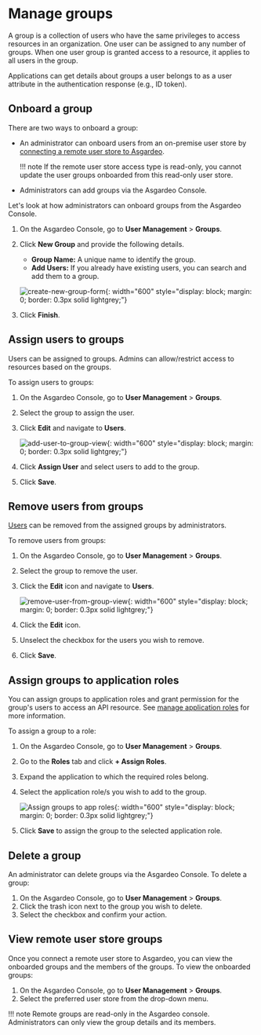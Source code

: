 # Manage groups

A group is a collection of users who have the same privileges to access resources in an organization. One user can be assigned to any number of groups. When one user group is granted access to a resource, it applies to all users in the group.

Applications can get details about groups a user belongs to as a user attribute in the authentication response (e.g., ID token).

## Onboard a group
There are two ways to onboard a group:

- An administrator can onboard users from an on-premise user store by [connecting a remote user store to Asgardeo]({{base_path}}/guides/users/user-stores/configure-a-user-store/).

    !!! note
        If the remote user store access type is read-only, you cannot update the user groups onboarded from this read-only user store.

- Administrators can add groups via the Asgardeo Console.

Let's look at how administrators can onboard groups from the Asgardeo Console.

1. On the Asgardeo Console, go to **User Management** > **Groups**.
2. Click **New Group** and provide the following details.

    - **Group Name:** A unique name to identify the group.
    - **Add Users:** If you already have existing users, you can search and add them to a group.

    ![create-new-group-form]({{base_path}}/assets/img/guides/groups/create-new-group-form.png){: width="600" style="display: block; margin: 0; border: 0.3px solid lightgrey;"}

3. Click **Finish**.

## Assign users to groups
Users can be assigned to groups. Admins can allow/restrict access to resources based on the groups.

To assign users to groups:

1. On the Asgardeo Console, go to **User Management** > **Groups**.
2. Select the group to assign the user.
3. Click **Edit** and navigate to **Users**.

    ![add-user-to-group-view]({{base_path}}/assets/img/guides/groups/add-user-to-group-view.png){: width="600" style="display: block; margin: 0; border: 0.3px solid lightgrey;"}

4. Click **Assign User** and select users to add to the group.
6. Click **Save**.

## Remove users from groups
[Users]({{base_path}}/guides/users/manage-users/) can be removed from the assigned groups by administrators.

To remove users from groups:

1. On the Asgardeo Console, go to **User Management** > **Groups**.
2. Select the group to remove the user.
3. Click the **Edit** icon and navigate to **Users**.

    ![remove-user-from-group-view]({{base_path}}/assets/img/guides/groups/remove-user-from-group-view.png){: width="600" style="display: block; margin: 0; border: 0.3px solid lightgrey;"}

4. Click the **Edit** icon.
5. Unselect the checkbox for the users you wish to remove.
6. Click **Save**.

## Assign groups to application roles

You can assign groups to application roles and grant permission for the group's users to access an API resource. See [manage application roles]({{base_path}}/guides/applications/manage-application-roles/) for more information.

To assign a group to a role:

1. On the Asgardeo Console, go to **User Management** > **Groups**.
2. Go to the **Roles** tab and click **+ Assign Roles**.
3. Expand the application to which the required roles belong.
4. Select the application role/s you wish to add to the group.

    ![Assign groups to app roles]({{base_path}}/assets/img/guides/groups/assign-application-roles.png){: width="600" style="display: block; margin: 0; border: 0.3px solid lightgrey;"}

5. Click **Save** to assign the group to the selected application role.

## Delete a group
An administrator can delete groups via the Asgardeo Console.
To delete a group:

1. On the Asgardeo Console, go to **User Management** > **Groups**.
2. Click the trash icon next to the group you wish to delete.
3. Select the checkbox and confirm your action.

## View remote user store groups
Once you connect a remote user store to Asgardeo, you can view the onboarded groups and the members of the groups.
To view the onboarded groups:

1. On the Asgardeo Console, go to **User Management** >  **Groups**.
2. Select the preferred user store from the drop-down menu.

!!! note
    Remote groups are read-only in the Asgardeo console. Administrators can only view the group details and its members.